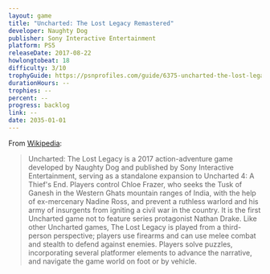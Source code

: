 ```yaml
---
layout: game
title: "Uncharted: The Lost Legacy Remastered"
developer: Naughty Dog
publisher: Sony Interactive Entertainment
platform: PS5
releaseDate: 2017-08-22
howlongtobeat: 18
difficulty: 3/10
trophyGuide: https://psnprofiles.com/guide/6375-uncharted-the-lost-legacy-trophy-guide
durationHours: --
trophies: --
percent: --
progress: backlog
link: --
date: 2035-01-01
---
```


From [Wikipedia](https://en.wikipedia.org/wiki/Uncharted:_The_Lost_Legacy):

> Uncharted: The Lost Legacy is a 2017 action-adventure game developed by Naughty Dog and published by Sony Interactive Entertainment, serving as a standalone expansion to Uncharted 4: A Thief's End. Players control Chloe Frazer, who seeks the Tusk of Ganesh in the Western Ghats mountain ranges of India, with the help of ex-mercenary Nadine Ross, and prevent a ruthless warlord and his army of insurgents from igniting a civil war in the country. It is the first Uncharted game not to feature series protagonist Nathan Drake. Like other Uncharted games, The Lost Legacy is played from a third-person perspective; players use firearms and can use melee combat and stealth to defend against enemies. Players solve puzzles, incorporating several platformer elements to advance the narrative, and navigate the game world on foot or by vehicle.
